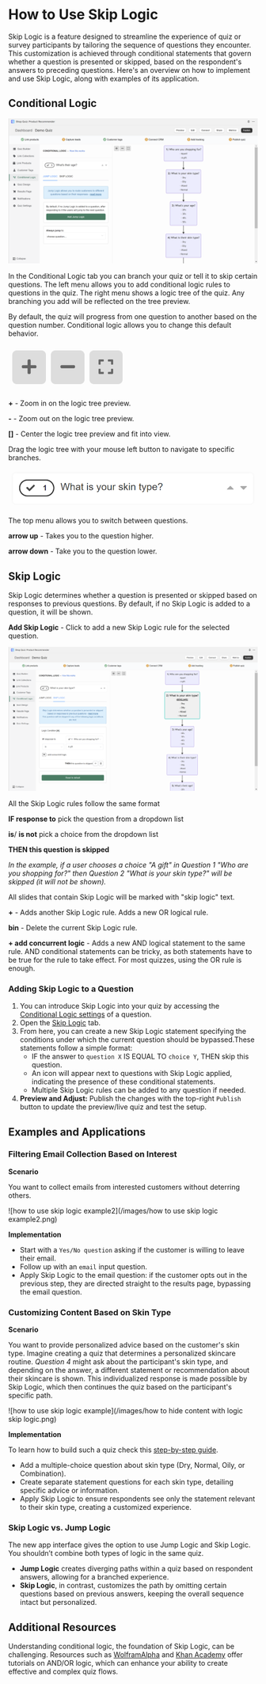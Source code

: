 # How to Use Skip Logic

Skip Logic is a feature designed to streamline the experience of quiz or survey participants by tailoring the sequence of questions they encounter. This customization is achieved through conditional statements that govern whether a question is presented or skipped, based on the respondent's answers to preceding questions. Here's an overview on how to implement and use Skip Logic, along with examples of its application.

## Conditional Logic

![quiz builder conditional logic](/images/manual_quizbuilder_conditionallogic.png)

In the Conditional Logic tab you can branch your quiz or tell it to skip certain questions. The left menu allows you to add conditional logic rules to questions in the quiz. The right menu shows a logic tree of the quiz. Any branching you add will be reflected on the tree preview.

By default, the quiz will progress from one question to another based on the question number. Conditional logic allows you to change this default behavior.

![quiz builder conditional logic preview options](/images/manual_quizbuilder_conditionallogic_previewoptions.png)

**+** - Zoom in on the logic tree preview.

**-** - Zoom out on the logic tree preview.

**[]** - Center the logic tree preview and fit into view.

Drag the logic tree with your mouse left button to navigate to specific branches.

![quiz builder quiz design switch question](/images/manual_quizbuilder_quizdesign_switchquestion.png)

The top menu allows you to switch between questions.

**arrow up** - Takes you to the question higher.

**arrow down** - Take you to the question lower.

## Skip Logic

Skip Logic determines whether a question is presented or skipped based on responses to previous questions. By default, if no Skip Logic is added to a question, it will be shown.

**Add Skip Logic** - Click to add a new Skip Logic rule for the selected question.

![quiz builder conditional logic skip logic rule](/images/manual_quizbuilder_conditionallogic_skiplogicrule.png)

All the Skip Logic rules follow the same format

**IF response to** pick the question from a dropdown list

**is**/ **is not** pick a choice from the dropdown list

**THEN this question is skipped**

*In the example, if a user chooses a choice "A gift" in Question 1 "Who are you shopping for?" then Question 2 "What is your skin type?" will be skipped (it will not be shown).*

All slides that contain Skip Logic will be marked with "skip logic" text.

**+** - Adds another Skip Logic rule. Adds a new OR logical rule.

**bin** - Delete the current Skip Logic rule.

**+ add concurrent logic** - Adds a new AND logical statement to the same rule. AND conditional statements can be tricky, as both statements have to be true for the rule to take effect. For most quizzes, using the OR rule is enough.


### Adding Skip Logic to a Question

1. You can introduce Skip Logic into your quiz by accessing the [Conditional Logic settings](https://docs.revenuehunt.com/reference/quiz-builder/#conditional-logic) of a question.
2. Open the [Skip Logic](https://docs.revenuehunt.com/reference/quiz-builder/#skip-logic) tab. 
3. From here, you can create a new Skip Logic statement specifying the conditions under which the current question should be bypassed.These statements follow a simple format: 
    - IF the answer to `question X` IS EQUAL TO `choice Y`, THEN skip this question. 
    - An icon will appear next to questions with Skip Logic applied, indicating the presence of these conditional statements. 
    - Multiple Skip Logic rules can be added to any question if needed.
4. **Preview and Adjust:** Publish the changes with the top-right `Publish` button to update the preview/live quiz and test the setup.

## Examples and Applications

### Filtering Email Collection Based on Interest

**Scenario**

You want to collect emails from interested customers without deterring others.

![how to use skip logic example2](/images/how to use skip logic example2.png)

**Implementation**

- Start with a `Yes/No question` asking if the customer is willing to leave their email.
- Follow up with an `email` input question.
- Apply Skip Logic to the email question: if the customer opts out in the previous step, they are directed straight to the results page, bypassing the email question.

### Customizing Content Based on Skin Type

**Scenario**

You want to provide personalized advice based on the customer's skin type. Imagine creating a quiz that determines a personalized skincare routine. *Question 4* might ask about the participant's skin type, and depending on the answer, a different statement or recommendation about their skincare is shown. This individualized response is made possible by Skip Logic, which then continues the quiz based on the participant's specific path.

![how to use skip logic example](/images/how to hide content with logic skip logic.png)

**Implementation**

To learn how to build such a quiz check this [step-by-step guide](https://docs.revenuehunt.com/how-to-guides/hide-content-with-logic/).

- Add a multiple-choice question about skin type (Dry, Normal, Oily, or Combination).
- Create separate statement questions for each skin type, detailing specific advice or information.
- Apply Skip Logic to ensure respondents see only the statement relevant to their skin type, creating a customized experience.

### Skip Logic vs. Jump Logic

The new app interface gives the option to use Jump Logic and Skip Logic. You shouldn’t combine both types of logic in the same quiz.

- **Jump Logic** creates diverging paths within a quiz based on respondent answers, allowing for a branched experience.
- **Skip Logic**, in contrast, customizes the path by omitting certain questions based on previous answers, keeping the overall sequence intact but personalized.


## Additional Resources

Understanding conditional logic, the foundation of Skip Logic, can be challenging. Resources such as [WolframAlpha](https://www.wolframalpha.com/input/?i=A+AND+%28B+OR+C%29) and [Khan Academy](https://www.khanacademy.org/computing/ap-computer-science-principles/programming-101/boolean-logic/a/compound-booleans-with-logical-operators) offer tutorials on AND/OR logic, which can enhance your ability to create effective and complex quiz flows.

